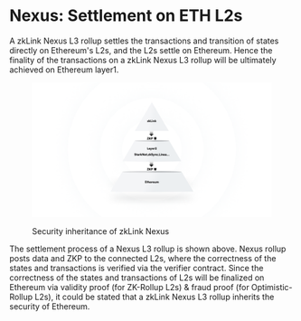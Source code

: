 # Nexus: Settlement on ETH L2s

A zkLink Nexus L3 rollup settles the transactions and transition of states directly on Ethereum's L2s, and the L2s settle on Ethereum. Hence the finality of the transactions on a zkLink Nexus L3 rollup will be ultimately achieved on Ethereum layer1.

<figure><img src="../../.gitbook/assets/figure3.png" alt=""><figcaption><p>Security inheritance of zkLink Nexus</p></figcaption></figure>

The settlement process of a Nexus L3 rollup is shown above. Nexus rollup posts data and ZKP to the connected L2s, where the correctness of the states and transactions is verified via the verifier contract. Since the correctness of the states and transactions of L2s will be finalized on Ethereum via validity proof (for ZK-Rollup L2s) & fraud proof (for Optimistic-Rollup L2s),  it could be stated that a zkLink Nexus L3 rollup inherits the security of Ethereum.
